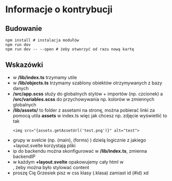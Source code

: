 # Informacje o kontrybucji

## Budowanie

```
npm install # instalacja modułów
npm run dev
npm run dev -- --open # żeby otworzyć od razu nową kartę
```

## Wskazówki

- w **/lib/index.ts** trzymamy utile
- w **/lib/objects.ts** trzymamy szablony obiektów otrzymywanych z bazy danych
- **/src/app.scss** służy do globalnych stylów + importów (np. czcionek) a **/src/variables.scss** do przychowywania np. kolorów w zmiennych globalnych
- **/lib/assets/** to folder z assetami na stronę, można pobierać linki za pomocą utila **assets** w index.ts
    więc jak chcesz np. zdjęcie wyświetlić to tak
    ```
    <img src="{assets.getAssetUrl('test.png')}" alt="test">
    ```
- grupy w svelcie (np. (main), (forms) ) dzielą logicznie z jakiego +layout.svelte korzystają pliki
- ip do backendu można skonfigurować w **/lib/index.ts**, zmienna backendIP
- w każdym **+layout.svelte** opakowujemy cały html w <div class="app"></div>, żeby można było stylować content
- proszę Cię Grzesiek pisz w css klasy (.klasa) zamiast id (#id) xd